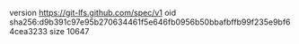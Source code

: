version https://git-lfs.github.com/spec/v1
oid sha256:d9b391c97e95b270634461f5e646fb0956b50bbafbffb99f235e9bf64cea3233
size 10647
